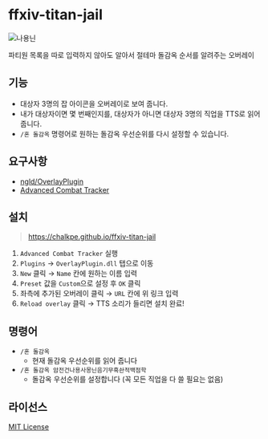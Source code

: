 # ffxiv-titan-jail

![나용닌](https://i.imgur.com/EX2IG4o.png)

파티원 목록을 따로 입력하지 않아도 알아서 절테마 돌감옥 순서를 알려주는 오버레이

## 기능

- 대상자 3명의 잡 아이콘을 오버레이로 보여 줍니다.
- 내가 대상자이면 몇 번째인지를, 대상자가 아니면 대상자 3명의 직업을 TTS로 읽어 줍니다.
- `/혼 돌감옥` 명령어로 원하는 돌감옥 우선순위를 다시 설정할 수 있습니다.

## 요구사항

- [ngld/OverlayPlugin](https://github.com/ngld/OverlayPlugin)
- [Advanced Combat Tracker](https://advancedcombattracker.com)

## 설치

> https://chalkpe.github.io/ffxiv-titan-jail

1. `Advanced Combat Tracker` 실행
1. `Plugins` → `OverlayPlugin.dll` 탭으로 이동
1. `New` 클릭 → `Name` 칸에 원하는 이름 입력
1. `Preset` 값을 `Custom`으로 설정 후 `OK` 클릭
1. 좌측에 추가된 오버레이 클릭 → `URL` 칸에 위 링크 입력
1. `Reload overlay` 클릭 → TTS 소리가 들리면 설치 완료!

## 명령어

- `/혼 돌감옥`
  - 현재 돌감옥 우선순위를 읽어 줍니다
- `/혼 돌감옥 암전건나용사몽닌음기무흑솬적백점학`
  - 돌감옥 우선순위를 설정합니다 (꼭 모든 직업을 다 쓸 필요는 없음)

## 라이선스

[MIT License](LICENSE)